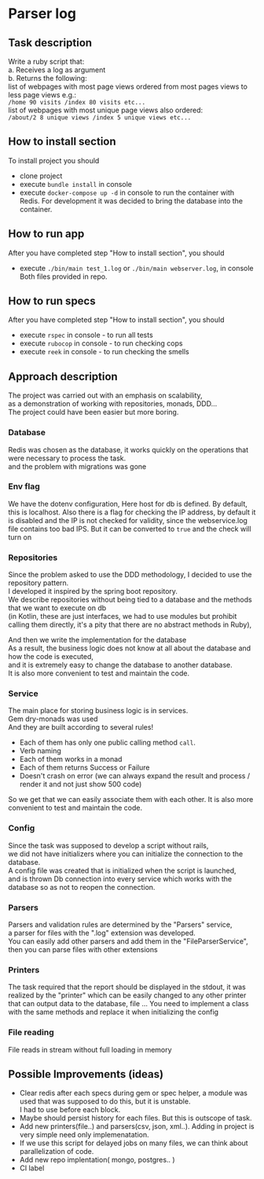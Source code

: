 # Parser log

## Task description
Write a ruby script that:            
a. Receives a log as argument            
b. Returns the following:            
list of webpages with most page views ordered from most pages views to less page views e.g.:          
`/home 90 visits /index 80 visits etc...`          
list of webpages with most unique page views also ordered:                    
`/about/2 8 unique views /index 5 unique views etc...`          
          
## How to install section 
To install project you should
- clone project
- execute `bundle install` in console
- execute `docker-compose up -d` in console to run the container with Redis. For development it was decided to bring the database into the container.

## How to run app
After you have completed step "How to install section", you should
- execute `./bin/main test_1.log` or `./bin/main webserver.log`, in console           
Both files provided in repo.

## How to run specs
After you have completed step "How to install section", you should
- execute `rspec` in console - to run all tests
- execute `rubocop` in console - to run checking cops
- execute `reek` in console - to run checking the smells

## Approach description
The project was carried out with an emphasis on scalability,          
as a demonstration of working with repositories, monads, DDD...          
The project could have been easier but more boring.          

### Database
Redis was chosen as the database, it works quickly on the operations that were necessary to process the task.           
and the problem with migrations was gone           

### Env flag
We have the dotenv configuration, 
Here host for db is defined. By default, this is localhost.
Also there is a flag for checking the IP address, 
by default it is disabled and the IP is not checked for validity, 
since the webservice.log file contains too bad IPS.
But it can be converted to `true` and the check will turn on

### Repositories
Since the problem asked to use the DDD methodology, I decided to use the repository pattern.           
I developed it inspired by the spring boot repository.           
We describe repositories without being tied to a database and the methods that we want to execute on db            
(in Kotlin, these are just interfaces, we had to use modules but prohibit calling them directly, it's a pity that there are no abstract methods in Ruby),           
           
And then we write the implementation for the database           
As a result, the business logic does not know at all about the database and how the code is executed,            
and it is extremely easy to change the database to another database.           
It is also more convenient to test and maintain the code.           
           
### Service
The main place for storing business logic is in services.           
Gem dry-monads was used           
And they are built according to several rules!           
- Each of them has only one public calling method `call`.                      
- Verb naming           
- Each of them works in a monad           
- Each of them returns Success or Failure           
- Doesn't crash on error (we can always expand the result and process / render it and not just show 500 code)           
           
So we get that we can easily associate them with each other.
It is also more convenient to test and maintain the code.    

### Config
Since the task was supposed to develop a script without rails,           
we did not have initializers where you can initialize the connection to the database.           
A config file was created that is initialized when the script is launched,           
and is thrown Db connection into every service which works with the database so as not to reopen the connection.           

### Parsers
Parsers and validation rules are determined by the "Parsers" service,             
a parser for files with the ".log" extension was developed.             
You can easily add other parsers and add them in the "FileParserService", then you can parse files with other extensions             

### Printers
The task required that the report should be displayed in the stdout,
it was realized by the "printer"
which can be easily changed to any other printer that can output data to the database, file ...
You need to implement a class with the same methods and replace it when initializing the config

### File reading
File reads in stream without full loading in memory

## Possible Improvements (ideas)
- Clear redis after each specs during gem or spec helper, a module was used that was supposed to do this, but it is unstable.         
I had to use before each block.            
- Maybe should persist history for each files. But this is outscope of task.     
- Add new printers(file..) and parsers(csv, json, xml..). Adding in project is very simple need only implemenatation.        
- If we use this script for delayed jobs on many files, we can think about parallelization of code.           
- Add new repo implentation( mongo, postgres.. )
- CI label
